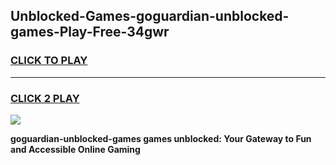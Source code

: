 
## Unblocked-Games-goguardian-unblocked-games-Play-Free-34gwr
<h3>
<a href="https://premium76.site?title=goguardian-unblocked-games&ref=19M">CLICK TO PLAY</a></h3>
<hr>

<h3>
<a href="https://premium76.site?title=goguardian-unblocked-games&ref=19M">CLICK 2 PLAY</a>
  
</h3>

<a href="https://premium76.site?title=goguardian-unblocked-games&ref=19M"><img src="https://clearcache.store/games.png"></a>


**goguardian-unblocked-games games unblocked: Your Gateway to Fun and Accessible Online Gaming**
